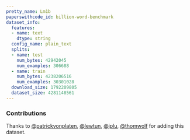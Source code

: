 ```yaml
---
pretty_name: Lm1b
paperswithcode_id: billion-word-benchmark
dataset_info:
  features:
  - name: text
    dtype: string
  config_name: plain_text
  splits:
  - name: test
    num_bytes: 42942045
    num_examples: 306688
  - name: train
    num_bytes: 4238206516
    num_examples: 30301028
  download_size: 1792209805
  dataset_size: 4281148561
---
```


### Contributions

Thanks to [@patrickvonplaten](https://github.com/patrickvonplaten), [@lewtun](https://github.com/lewtun), [@jplu](https://github.com/jplu), [@thomwolf](https://github.com/thomwolf) for adding this dataset.
